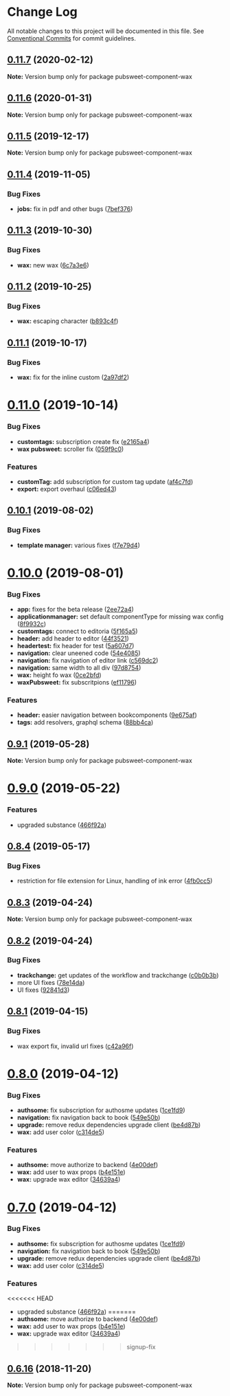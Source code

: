 # Change Log

All notable changes to this project will be documented in this file.
See [Conventional Commits](https://conventionalcommits.org) for commit guidelines.

<a name="0.11.7"></a>
## [0.11.7](https://gitlab.coko.foundation/editoria/editoria/compare/pubsweet-component-wax@0.11.6...pubsweet-component-wax@0.11.7) (2020-02-12)




**Note:** Version bump only for package pubsweet-component-wax

<a name="0.11.6"></a>
## [0.11.6](https://gitlab.coko.foundation/editoria/editoria/compare/pubsweet-component-wax@0.11.5...pubsweet-component-wax@0.11.6) (2020-01-31)




**Note:** Version bump only for package pubsweet-component-wax

<a name="0.11.5"></a>
## [0.11.5](https://gitlab.coko.foundation/editoria/editoria/compare/pubsweet-component-wax@0.11.4...pubsweet-component-wax@0.11.5) (2019-12-17)




**Note:** Version bump only for package pubsweet-component-wax

<a name="0.11.4"></a>
## [0.11.4](https://gitlab.coko.foundation/editoria/editoria/compare/pubsweet-component-wax@0.11.3...pubsweet-component-wax@0.11.4) (2019-11-05)


### Bug Fixes

* **jobs:** fix in pdf and other bugs ([7bef376](https://gitlab.coko.foundation/editoria/editoria/commit/7bef376))




<a name="0.11.3"></a>
## [0.11.3](https://gitlab.coko.foundation/editoria/editoria/compare/pubsweet-component-wax@0.11.2...pubsweet-component-wax@0.11.3) (2019-10-30)


### Bug Fixes

* **wax:** new wax ([6c7a3e6](https://gitlab.coko.foundation/editoria/editoria/commit/6c7a3e6))




<a name="0.11.2"></a>
## [0.11.2](https://gitlab.coko.foundation/editoria/editoria/compare/pubsweet-component-wax@0.11.1...pubsweet-component-wax@0.11.2) (2019-10-25)


### Bug Fixes

* **wax:** escaping character ([b893c4f](https://gitlab.coko.foundation/editoria/editoria/commit/b893c4f))




<a name="0.11.1"></a>
## [0.11.1](https://gitlab.coko.foundation/editoria/editoria/compare/pubsweet-component-wax@0.11.0...pubsweet-component-wax@0.11.1) (2019-10-17)


### Bug Fixes

* **wax:** fix for the inline custom ([2a97df2](https://gitlab.coko.foundation/editoria/editoria/commit/2a97df2))




<a name="0.11.0"></a>
# [0.11.0](https://gitlab.coko.foundation/editoria/editoria/compare/pubsweet-component-wax@0.10.1...pubsweet-component-wax@0.11.0) (2019-10-14)


### Bug Fixes

* **customtags:** subscription create fix ([e2165a4](https://gitlab.coko.foundation/editoria/editoria/commit/e2165a4))
* **wax pubsweet:** scroller fix ([059f9c0](https://gitlab.coko.foundation/editoria/editoria/commit/059f9c0))


### Features

* **customTag:** add subscription for custom tag update ([af4c7fd](https://gitlab.coko.foundation/editoria/editoria/commit/af4c7fd))
* **export:** export overhaul ([c06ed43](https://gitlab.coko.foundation/editoria/editoria/commit/c06ed43))




<a name="0.10.1"></a>
## [0.10.1](https://gitlab.coko.foundation/editoria/editoria/compare/pubsweet-component-wax@0.10.0...pubsweet-component-wax@0.10.1) (2019-08-02)


### Bug Fixes

* **template manager:** various fixes ([f7e79d4](https://gitlab.coko.foundation/editoria/editoria/commit/f7e79d4))




<a name="0.10.0"></a>
# [0.10.0](https://gitlab.coko.foundation/editoria/editoria/compare/pubsweet-component-wax@0.9.1...pubsweet-component-wax@0.10.0) (2019-08-01)


### Bug Fixes

* **app:** fixes for the beta release ([2ee72a4](https://gitlab.coko.foundation/editoria/editoria/commit/2ee72a4))
* **applicationmanager:** set default componentType for missing wax config ([8f9932c](https://gitlab.coko.foundation/editoria/editoria/commit/8f9932c))
* **customtags:** connect to editoria ([5f165a5](https://gitlab.coko.foundation/editoria/editoria/commit/5f165a5))
* **header:** add header to editor ([44f3521](https://gitlab.coko.foundation/editoria/editoria/commit/44f3521))
* **headertest:** fix header for test ([5a607d7](https://gitlab.coko.foundation/editoria/editoria/commit/5a607d7))
* **navigation:** clear uneened code ([54e4085](https://gitlab.coko.foundation/editoria/editoria/commit/54e4085))
* **navigation:** fix navigation of editor link ([c569dc2](https://gitlab.coko.foundation/editoria/editoria/commit/c569dc2))
* **navigation:** same width to all div ([97d8754](https://gitlab.coko.foundation/editoria/editoria/commit/97d8754))
* **wax:** height fo wax ([0ce2bfd](https://gitlab.coko.foundation/editoria/editoria/commit/0ce2bfd))
* **waxPubsweet:** fix subscritpions ([ef11796](https://gitlab.coko.foundation/editoria/editoria/commit/ef11796))


### Features

* **header:** easier navigation between bookcomponents ([9e675af](https://gitlab.coko.foundation/editoria/editoria/commit/9e675af))
* **tags:** add resolvers, graphql schema ([88bb4ca](https://gitlab.coko.foundation/editoria/editoria/commit/88bb4ca))




<a name="0.9.1"></a>
## [0.9.1](https://gitlab.coko.foundation/editoria/editoria/compare/pubsweet-component-wax@0.9.0...pubsweet-component-wax@0.9.1) (2019-05-28)




**Note:** Version bump only for package pubsweet-component-wax

<a name="0.9.0"></a>
# [0.9.0](https://gitlab.coko.foundation/editoria/editoria/compare/pubsweet-component-wax@0.8.4...pubsweet-component-wax@0.9.0) (2019-05-22)


### Features

* upgraded substance ([466f92a](https://gitlab.coko.foundation/editoria/editoria/commit/466f92a))




<a name="0.8.4"></a>
## [0.8.4](https://gitlab.coko.foundation/editoria/editoria/compare/pubsweet-component-wax@0.8.3...pubsweet-component-wax@0.8.4) (2019-05-17)


### Bug Fixes

* restriction for file extension for Linux, handling of ink error ([4fb0cc5](https://gitlab.coko.foundation/editoria/editoria/commit/4fb0cc5))




<a name="0.8.3"></a>
## [0.8.3](https://gitlab.coko.foundation/editoria/editoria/compare/pubsweet-component-wax@0.8.2...pubsweet-component-wax@0.8.3) (2019-04-24)




**Note:** Version bump only for package pubsweet-component-wax

<a name="0.8.2"></a>
## [0.8.2](https://gitlab.coko.foundation/editoria/editoria/compare/pubsweet-component-wax@0.8.1...pubsweet-component-wax@0.8.2) (2019-04-24)


### Bug Fixes

* **trackchange:** get updates of the workflow and trackchange ([c0b0b3b](https://gitlab.coko.foundation/editoria/editoria/commit/c0b0b3b))
* more UI fixes ([78e14da](https://gitlab.coko.foundation/editoria/editoria/commit/78e14da))
* UI fixes ([92841d3](https://gitlab.coko.foundation/editoria/editoria/commit/92841d3))




<a name="0.8.1"></a>
## [0.8.1](https://gitlab.coko.foundation/editoria/editoria/compare/pubsweet-component-wax@0.8.0...pubsweet-component-wax@0.8.1) (2019-04-15)


### Bug Fixes

* wax export fix, invalid url fixes ([c42a96f](https://gitlab.coko.foundation/editoria/editoria/commit/c42a96f))




<a name="0.8.0"></a>
# [0.8.0](https://gitlab.coko.foundation/editoria/editoria/compare/pubsweet-component-wax@0.6.16...pubsweet-component-wax@0.8.0) (2019-04-12)


### Bug Fixes

* **authsome:** fix subscription for authosme updates ([1ce1fd9](https://gitlab.coko.foundation/editoria/editoria/commit/1ce1fd9))
* **navigation:** fix navigation back to book ([549e50b](https://gitlab.coko.foundation/editoria/editoria/commit/549e50b))
* **upgrade:** remove redux dependencies upgrade client ([be4d87b](https://gitlab.coko.foundation/editoria/editoria/commit/be4d87b))
* **wax:** add user color ([c314de5](https://gitlab.coko.foundation/editoria/editoria/commit/c314de5))


### Features

* **authsome:** move authorize to backend ([4e00def](https://gitlab.coko.foundation/editoria/editoria/commit/4e00def))
* **wax:** add user to wax props ([b4e151e](https://gitlab.coko.foundation/editoria/editoria/commit/b4e151e))
* **wax:** upgrade wax editor ([34639a4](https://gitlab.coko.foundation/editoria/editoria/commit/34639a4))




<a name="0.7.0"></a>
# [0.7.0](https://gitlab.coko.foundation/editoria/editoria/compare/pubsweet-component-wax@0.6.16...pubsweet-component-wax@0.7.0) (2019-04-12)


### Bug Fixes

* **authsome:** fix subscription for authosme updates ([1ce1fd9](https://gitlab.coko.foundation/editoria/editoria/commit/1ce1fd9))
* **navigation:** fix navigation back to book ([549e50b](https://gitlab.coko.foundation/editoria/editoria/commit/549e50b))
* **upgrade:** remove redux dependencies upgrade client ([be4d87b](https://gitlab.coko.foundation/editoria/editoria/commit/be4d87b))
* **wax:** add user color ([c314de5](https://gitlab.coko.foundation/editoria/editoria/commit/c314de5))


### Features

<<<<<<< HEAD
* upgraded substance ([466f92a](https://gitlab.coko.foundation/editoria/editoria/commit/466f92a))
=======
* **authsome:** move authorize to backend ([4e00def](https://gitlab.coko.foundation/editoria/editoria/commit/4e00def))
* **wax:** add user to wax props ([b4e151e](https://gitlab.coko.foundation/editoria/editoria/commit/b4e151e))
* **wax:** upgrade wax editor ([34639a4](https://gitlab.coko.foundation/editoria/editoria/commit/34639a4))
>>>>>>> signup-fix




<a name="0.6.16"></a>
## [0.6.16](https://gitlab.coko.foundation/editoria/editoria/compare/pubsweet-component-wax@0.6.15...pubsweet-component-wax@0.6.16) (2018-11-20)




**Note:** Version bump only for package pubsweet-component-wax
